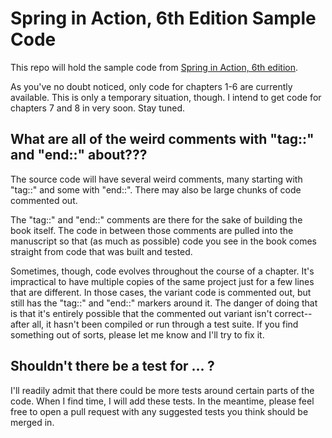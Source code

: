 # Spring in Action, 6th Edition Sample Code

This repo will hold the sample code from [Spring in Action, 6th edition](https://www.manning.com/books/spring-in-action-sixth-edition).

As you've no doubt noticed, only code for chapters 1-6 are currently available. This is only a temporary situation, though. I intend to get code for chapters 7 and 8 in very soon. Stay tuned.

## What are all of the weird comments with "tag::" and "end::" about???

The source code will have several weird comments, many starting with "tag::" and some with "end::". There may also be large chunks of code commented out.

The "tag::" and "end::" comments are there for the sake of building the book itself. The code in between those comments are pulled into the manuscript so that (as much as possible) code you see in the book comes straight from code that was built and tested.

Sometimes, though, code evolves throughout the course of a chapter. It's impractical to have multiple copies of the same project just for a few lines that are different. In those cases, the variant code is commented out, but still has the "tag::" and "end::" markers around it. The danger of doing that is that it's entirely possible that the commented out variant isn't correct--after all, it hasn't been compiled or run through a test suite. If you find something out of sorts, please let me know and I'll try to fix it.

## Shouldn't there be a test for ... ?

I'll readily admit that there could be more tests around certain parts of the code. When I find time, I will add these tests. In the meantime, please feel free to open a pull request with any suggested tests you think should be merged in.
